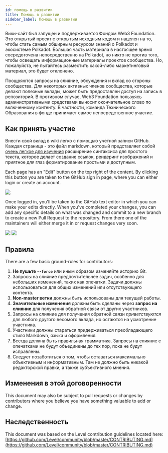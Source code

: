 ```yaml
---
id: помощь в развитии
title: Помощь в развитии
sidebar_label: Помощь в развитии
---
```


Вики-сайт был запущен и поддерживается Фондом Web3 Foundation. Это открытый проект с открытым исходным кодом и нацелен на то, чтобы стать самым обширным ресурсом знаний о Polkadot и экосистеме Polkadot. Большая часть материала в настоящее время сосредоточена непосредственно на Polkadot, но никто не против того, чтобы освещать информационные материалы проектов сообщества. Но, пожалуйста, не пытайтесь разместить какой-либо маркетинговый материал, это будет отклонено.

Поощряются запросы на слияние, обсуждения и вклад со стороны сообщества. Для некоторых активных членов сообщества, которые делают полезные вклады, может быть предоставлен доступ на запись в репозиторий. В противном случае, Web3 Foundation пользуясь административными средствами выносит окончательное слово по включенному контенту. В частности, команда Технического Образования в фонде принимает самое непосредственное участие.

## Как принять участие

Внести свой вклад в wiki легко с помощью учетной записи GitHub. Каждая страница - это файл markdown, который представляет собой [очень легкое для изучения](https://guides.github.com/features/mastering-markdown/) расширение синтаксиса для простого текста, которое делает создание ссылок, рендеринг изображений и приятное для глаз форматирование простыми и доступным.

Each page has an "Edit" button on the top right of the content. By clicking this button you are taken to the GitHub sign in page, where you can either login or create an account.

![](assets/edit_button.png)

Once logged in, you'll be taken to the GitHub text editor in which you can make your edits directly. When you've completed your changes, you can add any specific details on what was changed and commit to a new branch to create a new Pull Request to the repository. From there one of the maintainers will either merge it in or request changes very soon.

![](assets/contributing.png) ![](assets/creating-pull-request.png)

## Правила

There are a few basic ground-rules for contributors:

1. **Не пушьте `--force`** или иным образом изменяйте историю Git.
2. Запросы на слияние предпочтительнее задач, особенно для небольших изменений, таких как опечатки. Задачи должны использоваться для общих изменений или отсутствующего контента.
3. **Non-master ветки** должны быть использованы для текущей работы.
4. **Значительные изменения** должны быть сделаны через **запрос на слияние** для получения обратной связи от других участников.
5. Запросы на слияние для получения обратной связи _приветствуются_ для любого другого весомого вклада, но остаются на усмотрение участника.
6. Участники должны стараться придерживаться преобладающего стиля Markdown, языка и оформления.
7. Всегда должна быть правильная грамматика. Запросы на слияние с опечатками не будут объединены до тех пор, пока не будут исправлены.
8. Следует позаботиться о том, чтобы оставаться максимально объективным и информативным. Там не должно быть никакой редакторской правки, а также субъективного мнения.

## Изменения в этой договоренности

This document may also be subject to pull requests or changes by contributors where you believe you have something valuable to add or change.

## Наследственность

This document was based on the Level contribution guidelines located here: [https://github.com/Level/community/blob/master/CONTRIBUTING.md](https://github.com/Level/community/blob/master/CONTRIBUTING.md)
